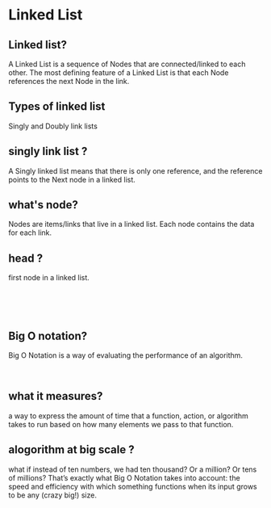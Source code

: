 # Linked List 

## Linked list?

A Linked List is a sequence of Nodes that are connected/linked to each other. The most defining feature of a Linked List is that each Node references the next Node in the link.

## Types of linked list

Singly and Doubly link lists 


## singly link list ?

 A Singly linked list means that there is only one reference, and the reference points to the Next node in a linked list.


 ## what's node?

 Nodes are items/links that live in a linked list. Each node contains the data for each link.


 ## head ?

first node in a linked list.



<br><br><br>


## Big O notation?

Big O Notation is a way of evaluating the performance of an algorithm.

<br>

## what it measures?

 a way to express the amount of time that a function, action, or algorithm takes to run based on how many elements we pass to that function.

## alogorithm at big scale ?

  what if instead of ten numbers, we had ten thousand? Or a million? Or tens of millions? That’s exactly what Big O Notation takes into account: the speed and efficiency with which something functions when its input grows to be any (crazy big!) size.






